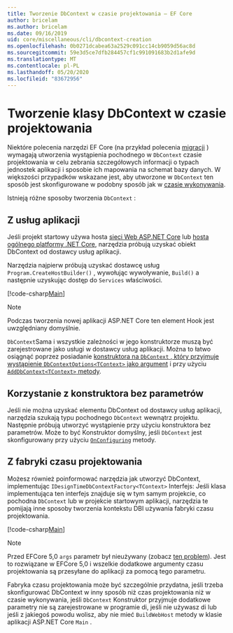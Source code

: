 ```yaml
---
title: Tworzenie DbContext w czasie projektowania — EF Core
author: bricelam
ms.author: bricelam
ms.date: 09/16/2019
uid: core/miscellaneous/cli/dbcontext-creation
ms.openlocfilehash: 0b0271dcabea63a2529c091cc14cb9059d56ac8d
ms.sourcegitcommit: 59e3d5ce7dfb284457cf1c991091683b2d1afe9d
ms.translationtype: MT
ms.contentlocale: pl-PL
ms.lasthandoff: 05/20/2020
ms.locfileid: "83672956"
---
```

# <a name="design-time-dbcontext-creation"></a>Tworzenie klasy DbContext w czasie projektowania

Niektóre polecenia narzędzi EF Core (na przykład polecenia [migracji][1] ) wymagają utworzenia wystąpienia pochodnego w `DbContext` czasie projektowania w celu zebrania szczegółowych informacji o typach jednostek aplikacji i sposobie ich mapowania na schemat bazy danych. W większości przypadków wskazane jest, aby utworzone w `DbContext` ten sposób jest skonfigurowane w podobny sposób jak w [czasie wykonywania][2].

Istnieją różne sposoby tworzenia `DbContext` :

## <a name="from-application-services"></a>Z usług aplikacji

Jeśli projekt startowy używa hosta [sieci Web ASP.NET Core][3] lub [hosta ogólnego platformy .NET Core][4], narzędzia próbują uzyskać obiekt DbContext od dostawcy usług aplikacji.

Narzędzia najpierw próbują uzyskać dostawcę usług `Program.CreateHostBuilder()` , wywołując wywoływanie, `Build()` a następnie uzyskując dostęp do `Services` właściwości.

[!code-csharp[Main](../../../../samples/core/Miscellaneous/CommandLine/ApplicationService.cs)]

> [!NOTE]
> Podczas tworzenia nowej aplikacji ASP.NET Core ten element Hook jest uwzględniany domyślnie.

`DbContext`Sama i wszystkie zależności w jego konstruktorze muszą być zarejestrowane jako usługi w dostawcy usług aplikacji. Można to łatwo osiągnąć poprzez posiadanie [konstruktora na `DbContext` , który przyjmuje wystąpienie `DbContextOptions<TContext>` jako argument][5] i przy użyciu [ `AddDbContext<TContext>` metody][6].

## <a name="using-a-constructor-with-no-parameters"></a>Korzystanie z konstruktora bez parametrów

Jeśli nie można uzyskać elementu DbContext od dostawcy usług aplikacji, narzędzia szukają typu pochodnego `DbContext` wewnątrz projektu. Następnie próbują utworzyć wystąpienie przy użyciu konstruktora bez parametrów. Może to być Konstruktor domyślny, jeśli `DbContext` jest skonfigurowany przy użyciu [`OnConfiguring`][7] metody.

## <a name="from-a-design-time-factory"></a>Z fabryki czasu projektowania

Możesz również poinformować narzędzia jak utworzyć DbContext, implementując `IDesignTimeDbContextFactory<TContext>` Interfejs: Jeśli klasa implementująca ten interfejs znajduje się w tym samym projekcie, co pochodna `DbContext` lub w projekcie startowym aplikacji, narzędzia te pomijają inne sposoby tworzenia kontekstu DBI używania fabryki czasu projektowania.

[!code-csharp[Main](../../../../samples/core/Miscellaneous/CommandLine/BloggingContextFactory.cs)]

> [!NOTE]
> Przed EFCore 5,0 `args` parametr był nieużywany (zobacz [ten problem][8]).
> Jest to rozwiązane w EFCore 5,0 i wszelkie dodatkowe argumenty czasu projektowania są przesyłane do aplikacji za pomocą tego parametru.

Fabryka czasu projektowania może być szczególnie przydatna, jeśli trzeba skonfigurować DbContext w inny sposób niż czas projektowania niż w czasie wykonywania, jeśli `DbContext` Konstruktor przyjmuje dodatkowe parametry nie są zarejestrowane w programie di, jeśli nie używasz di lub jeśli z jakiegoś powodu wolisz, aby nie mieć `BuildWebHost` metody w klasie aplikacji ASP.NET Core `Main` .

  [1]: xref:core/managing-schemas/migrations/index
  [2]: xref:core/miscellaneous/configuring-dbcontext
  [3]: /aspnet/core/fundamentals/host/web-host
  [4]: /aspnet/core/fundamentals/host/generic-host
  [5]: xref:core/miscellaneous/configuring-dbcontext#constructor-argument
  [6]: xref:core/miscellaneous/configuring-dbcontext#using-dbcontext-with-dependency-injection
  [7]: xref:core/miscellaneous/configuring-dbcontext#onconfiguring
  [8]: https://github.com/aspnet/EntityFrameworkCore/issues/8332
